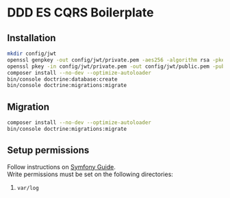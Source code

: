 DDD ES CQRS Boilerplate
=======================


## Installation

```bash
mkdir config/jwt
openssl genpkey -out config/jwt/private.pem -aes256 -algorithm rsa -pkeyopt rsa_keygen_bits:4096
openssl pkey -in config/jwt/private.pem -out config/jwt/public.pem -pubout
composer install --no-dev --optimize-autoloader
bin/console doctrine:database:create
bin/console doctrine:migrations:migrate
```


## Migration

```bash
composer install --no-dev --optimize-autoloader
bin/console doctrine:migrations:migrate
```


## Setup permissions

Follow instructions on [Symfony Guide](https://symfony.com/doc/current/setup/file_permissions.html).  
Write permissions must be set on the following directories:
1. `var/log`
